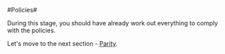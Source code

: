 #Policies#

During this stage, you should have already work out everything to comply with the policies.

Let's move to the next section - [Parity](https://github.com/Azure/AzureGlobalConnectionCenter/edit/master/PlayBook/Operating%20and%20Supporting/Explore/Parity.md).
